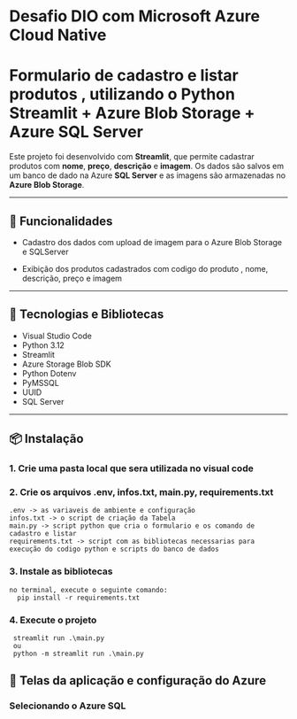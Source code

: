 # Desafio DIO com Microsoft Azure Cloud Native
# Formulario de cadastro e listar produtos , utilizando o Python Streamlit + Azure Blob Storage + Azure SQL Server

Este projeto foi desenvolvido com **Streamlit**, que permite cadastrar produtos com **nome**, **preço**, **descrição** e **imagem**. Os dados são salvos em um banco de dado na Azure **SQL Server** e as imagens são armazenadas no **Azure Blob Storage**.

---

## 🚀 Funcionalidades

-  Cadastro dos dados com upload de imagem para o Azure Blob Storage e SQLServer

-  Exibição dos produtos cadastrados com codigo do produto , nome, descrição, preço e imagem
  

---

## 🧰 Tecnologias e Bibliotecas

- Visual Studio Code
- Python 3.12
- Streamlit
- Azure Storage Blob SDK
- Python Dotenv
- PyMSSQL
- UUID
- SQL Server

---

## 📦 Instalação

### 1. Crie uma pasta local que sera utilizada no visual code
### 2. Crie os arquivos .env, infos.txt, main.py, requirements.txt
    .env -> as variaveis de ambiente e configuração
    infos.txt -> o script de criação da Tabela
    main.py -> script python que cria o formulario e os comando de cadastro e listar
    requirements.txt -> script com as bibliotecas necessarias para execução do codigo python e scripts do banco de dados
    
### 3. Instale as bibliotecas
    no terminal, execute o seguinte comando:
      pip install -r requirements.txt
      
### 4. Execute o projeto
     streamlit run .\main.py 
     ou
     python -m streamlit run .\main.py



## 📸 Telas da aplicação e configuração do Azure 

### Selecionando o Azure SQL
